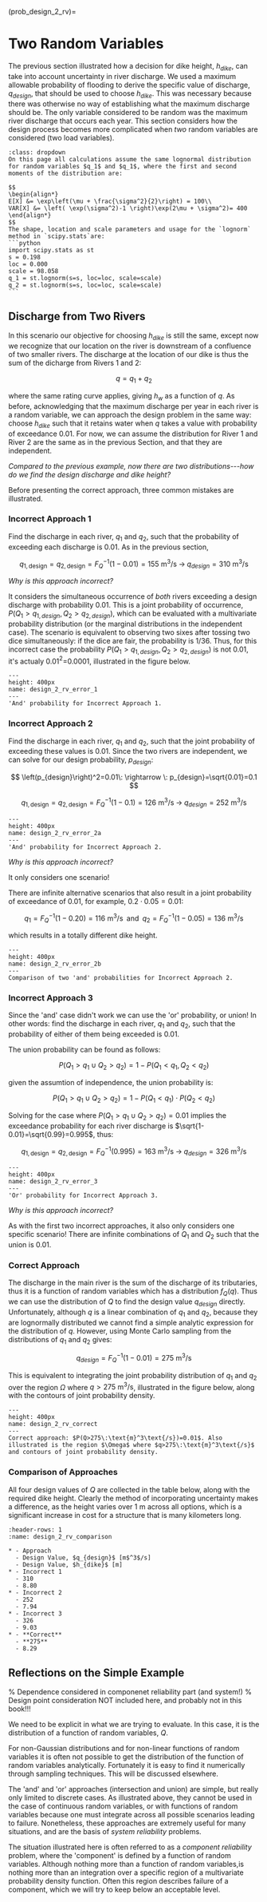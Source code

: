 (prob_design_2_rv)=
# Two Random Variables

The previous section illustrated how a decision for dike height, $h_{dike}$, can take into account uncertainty in river discharge. We used a maximum allowable probability of flooding to derive the specific value of discharge, $q_{design}$, that should be used to choose $h_{dike}$. This was necessary because there was otherwise no way of establishing what the maximum discharge should be. The only variable considered to be random was the maximum river discharge that occurs each year. This section considers how the design process becomes more complicated when *two* random variables are considered (two load variables).

````{admonition} Distribution for $q_1$ and $q_2$
:class: dropdown
On this page all calculations assume the same lognormal distribution for random variables $q_1$ and $q_1$, where the first and second moments of the distribution are:

$$
\begin{align*}
E[X] &= \exp\left(\mu + \frac{\sigma^2}{2}\right) = 100\\
VAR[X] &= \left( \exp(\sigma^2)-1 \right)\exp(2\mu + \sigma^2)= 400
\end{align*}
$$
The shape, location and scale parameters and usage for the `lognorm` method in `scipy.stats`are:
```python
import scipy.stats as st
s = 0.198
loc = 0.000
scale = 98.058
q_1 = st.lognorm(s=s, loc=loc, scale=scale)
q_2 = st.lognorm(s=s, loc=loc, scale=scale)
```
````
## Discharge from Two Rivers

In this scenario our objective for choosing $h_{dike}$ is still the same, except now we recognize that our location on the river is downstream of a confluence of two smaller rivers. The discharge at the location of our dike is thus the sum of the dicharge from Rivers 1 and 2:

$$
q=q_1+q_2
$$

where the same rating curve applies, giving $h_w$ as a function of $q$. As before, acknowledging that the maximum discharge per year in each river is a random variable, we can approach the design problem in the same way: choose $h_{dike}$ such that it retains water when $q$ takes a value with probability of exceedance 0.01. For now, we can assume the distribution for River 1 and River 2 are the same as in the previous Section, and that they are independent.

*Compared to the previous example, now there are two distributions---how do we find the design discharge and dike height?*

Before presenting the correct approach, three common mistakes are illustrated.

### Incorrect Approach 1

Find the discharge in each river, $q_1$ and $q_2$, such that the probability of exceeding each discharge is 0.01. As in the previous section,

$$
q_{1,\mathrm{design}}=q_{2,\mathrm{design}}=F_{Q}^{-1}(1-0.01)=155\:\text{m}^3\text{/s} \;\rightarrow\; q_{design}=310\:\text{m}^3\text{/s} 
$$

*Why is this approach incorrect?*

It considers the simultaneous occurrence of *both* rivers exceeding a design discharge with probability 0.01. This is a joint probability of occurrence, $P(Q_1>q_{1,design},Q_2>q_{2,design})$, which can be evaluated with a multivariate probability distribution (or the marginal distributions in the independent case). The scenario is equivalent to observing two sixes after tossing two dice simultaneously: if the dice are fair, the probability is $1/36$. Thus, for this incorrect case the probability $P(Q_1>q_{1,design},Q_2>q_{2,design})$ is not 0.01, it's actualy 0.01$^2$=0.0001, illustrated in the figure below.

```{figure} ../figures/design_2_rv_error_1.svg
---
height: 400px
name: design_2_rv_error_1
---
'And' probability for Incorrect Approach 1.
```

### Incorrect Approach 2

Find the discharge in each river, $q_1$ and $q_2$, such that the joint probability of exceeding these values is 0.01. Since the two rivers are independent, we can solve for our design probability, $p_{design}$:

$$
\left(p_{design}\right)^2=0.01\: \rightarrow \: p_{design}=\sqrt{0.01}=0.1
$$

$$
q_{1,\mathrm{design}}=q_{2,\mathrm{design}}=F_{Q}^{-1}(1-0.1)=126\:\text{m}^3\text{/s} \;\rightarrow\; q_{design}=252\:\text{m}^3\text{/s} 
$$

```{figure} ../figures/design_2_rv_error_2a.svg
---
height: 400px
name: design_2_rv_error_2a
---
'And' probability for Incorrect Approach 2.
```

*Why is this approach incorrect?*

It only considers one scenario! 

There are infinite alternative scenarios that also result in a joint probability of exceedance of 0.01, for example, $0.2\cdot 0.05 = 0.01$:

$$
q_1=F_Q^{-1}(1-0.20)=116\:\text{m}^3\text{/s}\;\; \text{and}\;\; q_2=F_Q^{-1}(1-0.05)=136\:\text{m}^3\text{/s}
$$

which results in a totally different dike height.

```{figure} ../figures/design_2_rv_error_2b.svg
---
height: 400px
name: design_2_rv_error_2b
---
Comparison of two 'and' probabilities for Incorrect Approach 2.
```

### Incorrect Approach 3

Since the 'and' case didn't work we can use the 'or' probability, or union! In other words: find the discharge in each river, $q_1$ and $q_2$, such that the probability of either of them being exceeded is 0.01.

The union probability can be found as follows:

$$
P(Q_1>q_1 \cup Q_2>q_2)=1-P(Q_1<q_1,Q_2<q_2)
$$

given the assumtion of independence, the union probability is:

$$
P(Q_1>q_1 \cup Q_2>q_2)=1-P(Q_1<q_1)\cdot P(Q_2<q_2)
$$

Solving for the case where $P(Q_1>q_1 \cup Q_2>q_2)=0.01$ implies the exceedance probability for each river discharge is $\sqrt{1-0.01}=\sqrt{0.99}=0.995$, thus:

$$
q_{1,\mathrm{design}}=q_{2,\mathrm{design}}=F_{Q}^{-1}(0.995)=163\:\text{m}^3\text{/s} \;\rightarrow\; q_{design}=326\:\text{m}^3\text{/s} 
$$

```{figure} ../figures/design_2_rv_error_3.svg
---
height: 400px
name: design_2_rv_error_3
---
'Or' probability for Incorrect Approach 3.
```

*Why is this approach incorrect?*

As with the first two incorrect approaches, it also only considers one specific scenario! There are infinite combinations of $Q_1$ and $Q_2$ such that the union is 0.01.

### Correct Approach

The discharge in the main river is the sum of the discharge of its tributaries, thus it is a function of random variables which has a distribution $f_Q(q)$. Thus we can use the distribution of $Q$ to find the design value $q_{design}$ directly. Unfortunately, although $q$ is a linear combination of $q_1$ and $q_2$, because they are lognormally distributed we cannot find a simple analytic expression for the distribution of $q$. However, using Monte Carlo sampling from the distributions of $q_1$ and $q_2$ gives:

$$
q_{design}=F_Q^{-1}(1-0.01)=275\:\text{m}^3\text{/s}
$$

This is equivalent to integrating the joint probability distribution of $q_1$ and $q_2$ over the region $\Omega$ where $q>275\:\text{m}^3\text{/s}$, illustrated in the figure below, along with the contours of joint probability density.

```{figure} ../figures/design_2_rv_correct.svg
---
height: 400px
name: design_2_rv_correct
---
Correct approach: $P(Q>275\:\text{m}^3\text{/s})=0.01$. Also illustrated is the region $\Omega$ where $q>275\:\text{m}^3\text{/s}$ and contours of joint probability density.
```
### Comparison of Approaches

All four design values of $Q$ are collected in the table below, along with the required dike height. Clearly the method of incorporating uncertainty makes a difference, as the height varies over 1 m across all options, which is a significant increase in cost for a structure that is many kilometers long.

```{list-table} Comparison of design values for all four approaches.
:header-rows: 1
:name: design_2_rv_comparison

* - Approach
  - Design Value, $q_{design}$ [m$^3$/s]
  - Design Value, $h_{dike}$ [m]
* - Incorrect 1
  - 310
  - 8.80
* - Incorrect 2
  - 252
  - 7.94
* - Incorrect 3
  - 326
  - 9.03
* - **Correct**
  - **275**
  - 8.29
```

## Reflections on the Simple Example

% Dependence considered in componenet reliability part (and system!)
% Design point consideration NOT included here, and probably not in this book!!!

We need to be explicit in what we are trying to evaluate. In this case, it is the distribution of a function of random variables, $Q$.

For non-Gaussian distributions and for non-linear functions of random variables it is often not possible to get the distribution of the function of random variables analytically. Fortunately it is easy to find it numerically through sampling techniques. This will be discussed elsewhere.

The 'and' and 'or' approaches (intersection and union) are simple, but really only limited to discrete cases. As illustrated above, they cannot be used in the case of continuous random variables, or with functions of random variables because one must integrate across all possible scenarios leading to failure. Nonetheless, these approaches are extremely useful for many situations, and are the basis of *system reliability* problems.

The situation illustrated here is often referred to as a *component reliability* problem, where the 'component' is defined by a function of random variables.
 Although nothing more than a function of random variables,is nothing more than an integration over a specific region of a multivariate probability density function. Often this region describes failure of a component, which we will try to keep below an acceptable level.

<!--```{admonition} MUDE exam information
:class: tip, dropdown
Given a specific scenario, you should be able to identify the design condition and an appropriate method for calculating a probability of interest (as illustrated here). Functions of random variables are illustrated more thoroughly in the **Component Reliability** chapter.
```-->

<!-- ```{admonition} MUDE exam information
:class: tip, dropdown
Given a specific scenario, you should understand the difficulty associated with choosing specific design values when more than one random variable is considered, and be able to represent the failure probability analytically and graphically. For simple measures of dependence (correlation coefficient, $\rho$) you can describe the quantitative influence on failure probability. You should also recognize how a function of random variables can be used the univariate case is simple, it can also be extended to a function of random variables, which implicitly assumes a more complex multivariate probability distribution though the marginal distributions of the (random) input variables. This topic is covered more thoroughly in the **Component Reliability** chapter.
``` -->